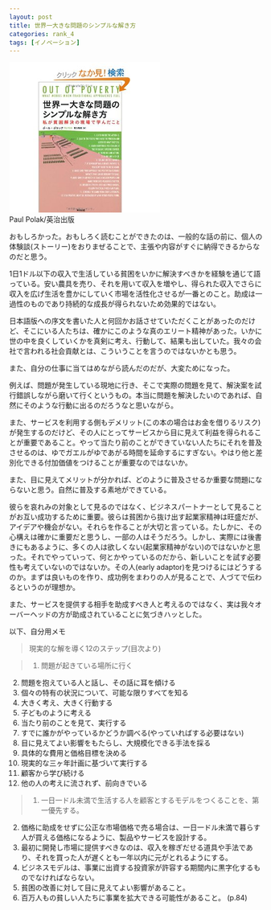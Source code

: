 ```yaml
---
layout: post
title: 世界一大きな問題のシンプルな解き方
categories: rank_4
tags: [イノベーション]
---
```



<div class="book"><div class="book_image"><a href="http://www.amazon.co.jp/dp/4862761062/"><img src="/images/out_of_poverty.jpg"></img></a></div><div class="book_info">Paul Polak/英治出版</div><div class="clear"></div></div>

おもしろかった。おもしろく読むことができたのは、一般的な話の前に、個人の体験談(ストーリー)をおりまぜることで、主張や内容がすぐに納得できるからなのだと思う。

1日1ドル以下の収入で生活している貧困をいかに解決すべきかを経験を通じて語っている。安い農具を売り、それを用いて収入を増やし、得られた収入でさらに収入を広げ生活を豊かにしていく市場を活性化させるが一番とのこと。助成は一過性のものであり持続的な成長が得られないため効果的ではない。

日本語版への序文を書いた人と何回かお話させていただくことがあったのだけど、そこにいる人たちは、確かにこのような真のエリート精神があった。いかに世の中を良くしていくかを真剣に考え、行動して、結果も出していた。我々の会社で言われる社会貢献とは、こういうことを言うのではないかとも思う。

また、自分の仕事に当てはめながら読んだのだが、大変ためになった。

例えば、問題が発生している現地に行き、そこで実際の問題を見て、解決案を試行錯誤しながら磨いて行くというもの。本当に問題を解決したいのであれば、自然にそのような行動に出るのだろうなと思いながら。

また、サービスを利用する側もデメリット(この本の場合はお金を借りるリスク)が発生するのだけど、その人にとってサービスから目に見えて利益を得られることが重要であること。やって当たり前のことができていない人たちにそれを普及させるのは、ゆでガエルがゆであがる時間を延命するにすぎない。やはり他と差別化できる付加価値をつけることが重要なのではないか。

また、目に見えてメリットが分かれば、どのように普及させるか重要な問題にならないと思う。自然に普及する素地ができている。

彼らを哀れみの対象として見るのではなく、ビジネスパートナーとして見ることがお互い成功するために重要。彼らは貧困から抜け出す起業家精神は旺盛だが、アイデアや機会がない。それらを作ることが大切と言っている。たしかに、その心構えは確かに重要だと思うし、一部の人はそうだろう。しかし、実際には後書きにもあるように、多くの人は欲しくない(起業家精神がない)のではないかと思った。それでやっていって、何とかやっているのだから、新しいことを試す必要性も考えていないのではないか。その人(early adaptor)を見つけるにはどうするのか。まずは良いものを作り、成功例をまわりの人が見ることで、人づてで伝わるというのが理想か。

また、サービスを提供する相手を助成すべき人と考えるのではなく、実は我々オーバーヘッドの方が助成されていることに気づきハッとした。

以下、自分用メモ<!--more-->

> 現実的な解を導く12のステップ(目次より)

> 1. 問題が起きている場所に行く
2. 問題を抱えている人と話し、その話に耳を傾ける
3. 個々の特有の状況について、可能な限りすべてを知る
4. 大きく考え、大きく行動する
5. 子どものように考える
6. 当たり前のことを見て、実行する
7. すでに誰かがやっているかどうか調べる(やっていればする必要はない)
8. 目に見えてよい影響をもたらし、大規模化できる手法を採る
9. 具体的な費用と価格目標を決める
10. 現実的な三ヶ年計画に基づいて実行する
11. 顧客から学び続ける
12. 他の人の考えに流されず、前向きでいる

> 1. 一日一ドル未満で生活する人を顧客とするモデルをつくることを、第一優先する。
2. 価格に助成をせずに公正な市場価格で売る場合は、一日一ドル未満で暮らす人が買える価格になるように、製品やサービスを設計する。
3. 最初に開発し市場に提供すべきなのは、収入を稼ぎだせる道具や手法であり、それを買った人が遅くとも一年以内に元がとれるようにする。
4. ビジネスモデルは、事業に出資する投資家が許容する期間内に黒字化するものでなければならない。
5. 貧困の改善に対して目に見えてよい影響があること。
6. 百万人もの貧しい人たちに事業を拡大できる可能性があること。
(p.84)
